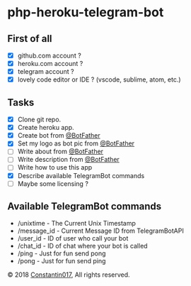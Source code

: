 php-heroku-telegram-bot
=======================

## First of all

- [x] github.com account ?
- [x] heroku.com account ?
- [x] telegram account ?
- [x] lovely code editor or IDE ? (vscode, sublime, atom, etc.)

## Tasks

- [x] Clone git repo.
- [x] Create heroku app.
- [x] Create bot from [@BotFather][link-botfather]
- [x] Set my logo as bot pic from [@BotFather][link-botfather]
- [ ] Write about from [@BotFather][link-botfather]
- [ ] Write description from [@BotFather][link-botfather]
- [ ] Write how to use this app
- [x] Describe available TelegramBot commands
- [ ] Maybe some licensing ?

## Available TelegramBot commands

- /unixtime - The Current Unix Timestamp
- /message_id - Current Message ID from TelegramBotAPI
- /user_id - ID of user who call your bot
- /chat_id - ID of chat where your bot is called
- /ping - Just for fun send pong
- /pong - Just for fun send ping


© 2018 [Constantin017][link-author], All rights reserved.

[link-botfather]: https://telegram.me/BotFather
[link-author]: https://github.com/Constantin017
[link-repo]: https://github.com/Constantin017/php-heroku-telegram-bot
[link-issues]: https://github.com/Constantin017/php-heroku-telegram-bot/issues

